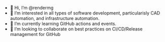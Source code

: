 - 👋 Hi, I’m @rendermg
- 👀 I’m interested in all types of software development, particularisly CAD automation, and infrastructure automation. 
- 🌱 I’m currently learning GitHub actions and events. 
- 💞️ I’m looking to collaborate on best practices on CI/CD/Release management for GitHub

<!---
rendermg/rendermg is a ✨ special ✨ repository because its `README.md` (this file) appears on your GitHub profile.
You can click the Preview link to take a look at your changes.
--->
